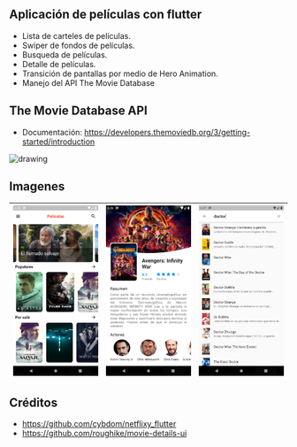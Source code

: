 ## Aplicación de películas con flutter

- Lista de carteles de películas.
- Swiper de fondos de películas.
- Busqueda de películas.
- Detalle de películas.
- Transición de pantallas por medio de Hero Animation.
- Manejo del API The Movie Database

## The Movie Database API
- Documentación: https://developers.themoviedb.org/3/getting-started/introduction

 <img src="https://www.themoviedb.org/assets/2/v4/logos/v2/blue_square_1-5bdc75aaebeb75dc7ae79426ddd9be3b2be1e342510f8202baf6bffa71d7f5c4.svg" alt="drawing" width="200"/>

## Imagenes

| <img src="https://github.com/jxlanda/peliculas/blob/master/github/Screenshot_1588919121.png?raw=true?raw=true" alt="drawing" width="200"/> | <img src="https://github.com/jxlanda/peliculas/blob/master/github/Screenshot_1588919192.png?raw=true?raw=true" alt="drawing" width="200"/> | <img src="https://github.com/jxlanda/peliculas/blob/master/github/Screenshot_1588919238.png?raw=true?raw=true" alt="drawing" width="200"/> |
|--------------------------------------------------------------------------------------------------------------------------------------------------|--------------------------------------------------------------------------------------------------------------------------------------------------|--------------------------------------------------------------------------------------------------------------------------------------------------|


## Créditos
- https://github.com/cybdom/netflixy_flutter 
- https://github.com/roughike/movie-details-ui 
